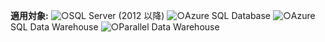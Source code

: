 <Token>**適用対象:** ![○](media/yes.png)SQL Server (2012 以降) ![○](media/yes.png)Azure SQL Database ![○](media/yes.png)Azure SQL Data Warehouse ![○](media/yes.png)Parallel Data Warehouse </Token>
